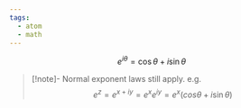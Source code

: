 ```yaml
---
tags:
  - atom
  - math
---
```

$$ e^{i\theta} = \cos \theta + i \sin \theta $$

> [!note]-
> Normal exponent laws still apply. e.g.
> $$e^z = e^{x + iy} = e^xe^{iy} = e^x(cos\theta + i \sin \theta)$$